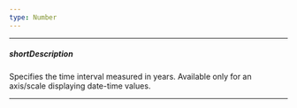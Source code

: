 ```yaml
---
type: Number
---
```

---
##### shortDescription
Specifies the time interval measured in years. Available only for an axis/scale displaying date-time values.

---
